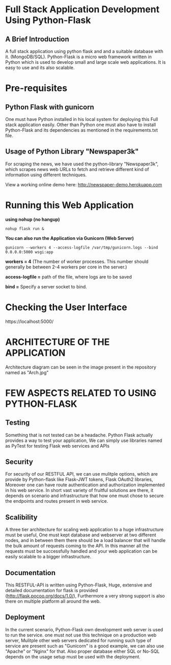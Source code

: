 # Full Stack Application Development Using Python-Flask


## A Brief Introduction

A full stack application using python flask and and a suitable database with it. (MongoDB/SQL).
Python-Flask is a micro web framework written in Python which is used to develop small and large scale web applications. It is easy to use and its also scalable.


# Pre-requisites

## Python Flask with gunicorn

One must have Python installed in his local system for deploying this Full stack application easily. Other than Python one must also have to install Python-Flask and its dependencies as mentioned in the requirements.txt file.

## Usage of Python Library "Newspaper3k"

For scraping the news, we have used the python-library "Newspaper3k", which scrapes news web URLs to fetch and retrieve different kind of information using different techniques.

View a working online demo here: http://newspaper-demo.herokuapp.com

# Running this Web Application

**using nohup (no hangup)**
```
nohup flask run &
```

**You can also run the Application via Gunicorn (Web Server)**

```
gunicorn --workers 4 --access-logfile /var/tmp/gunicorn.logs --bind 0.0.0.0:5000 wsgi:app
``` 

**workers = 4** (The number of worker processes. This number should generally be between 2-4 workers per core in the server.)

**access-logfile =** path of the file, where logs are to be saved

**bind =** Specify a server socket to bind.


# Checking the User Interface

https://localhost:5000/


# ARCHITECTURE OF THE APPLICATION

Architecture diagram can be seen in the image present in the repository named as "Arch.jpg"

# FEW ASPECTS RELATED TO USING PYTHON-FLASK

## Testing

Something that is not tested can be a headache. Python Flask actually provides a way to test your application, We can simply use libraries named as PyTest for testing Flask web services and APIs


## Security

For security of our RESTFUL API, we can use mulitple options, which are provide by Python-flask like Flask-JWT tokens, Flask OAuth2 libraries, Moreover one can have route authentication and authorization implemented in his web service.
In short vast variety of fruitful solutions are there, it depends on scenario and infrastructure that how one must chose to secure the endpoints and routes present in web service.

## Scalibility

A three tier architecture for scaling web application to a huge infrastructure must be useful, One must kept database and webserver at two different nodes, and in between them there should be a load balancer that will handle the bulk amount of requests coming to the API. In this manner all the requests must be successfully handled and your web application can be easily scalable to a bigger infrastructure.

## Documentation

This RESTFUL-API is written using Python-Flask, Huge, extensive and detailed documentation for flask is provided (http://flask.pocoo.org/docs/1.0/), Furthermore a very strong support is also there on multiple platform all around the web.

## Deployment

In the current scenario, Python-Flask own development web server is used to run the service. one must not use this technique on a production web server, Mulitple other web servers dedicated for running such type of service are present such as "Gunicorn" is a good example, we can also use "Apache" or "Nginx" for that. Also proper database either SQL or No-SQL depends on the usage setup must be used with the deployment.